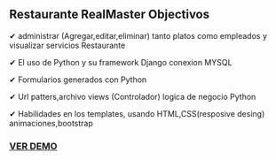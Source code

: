 <div>
        <h2> Restaurante RealMaster Objectivos</h2>
        <p> ✔ administrar (Agregar,editar,eliminar) tanto platos como empleados y visualizar servicios Restaurante</p> 
        <p> ✔ El uso de Python y su framework Django conexion MYSQL</p>
        <p> ✔ Formularios generados con Python</p>
        <p> ✔ Url patters,archivo views (Controlador) logica de negocio Python</p>
        <p> ✔ Habilidades en los templates, usando HTML,CSS(resposive desing) animaciones,bootstrap</p>       
</div>

### [VER DEMO](https://firebasestorage.googleapis.com/v0/b/imagenes-1ccc1.appspot.com/o/media%2FV%C3%ADdeo%20sin%20t%C3%ADtulo%20%E2%80%90%20Hecho%20con%20Clipchamp.mp4?alt=media&token=55105de5-24ab-4631-a94d-00b7a192a45b)


